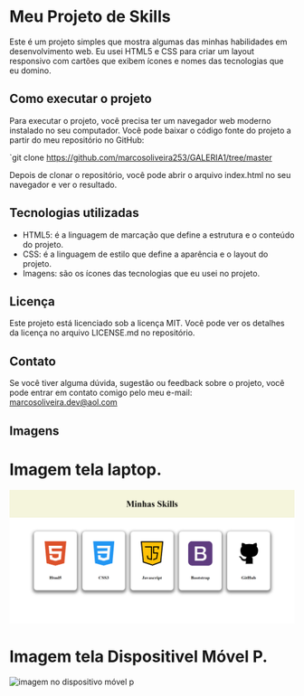 # Meu Projeto de Skills

Este é um projeto simples que mostra algumas das minhas habilidades em desenvolvimento web. Eu usei HTML5 e CSS para criar um layout responsivo com cartões que exibem ícones e nomes das tecnologias que eu domino.

## Como executar o projeto

Para executar o projeto, você precisa ter um navegador web moderno instalado no seu computador. Você pode baixar o código fonte do projeto a partir do meu repositório no GitHub:

`git clone https://github.com/marcosoliveira253/GALERIA1/tree/master

Depois de clonar o repositório, você pode abrir o arquivo index.html no seu navegador e ver o resultado.

## Tecnologias utilizadas

- HTML5: é a linguagem de marcação que define a estrutura e o conteúdo do projeto.
- CSS: é a linguagem de estilo que define a aparência e o layout do projeto.
- Imagens: são os ícones das tecnologias que eu usei no projeto. 

## Licença

Este projeto está licenciado sob a licença MIT. Você pode ver os detalhes da licença no arquivo LICENSE.md no repositório.

## Contato

Se você tiver alguma dúvida, sugestão ou feedback sobre o projeto, você pode entrar em contato comigo pelo meu e-mail: marcosoliveira.dev@aol.com

## Imagens
<h1>Imagem tela laptop.</h1>

![imagem no laptop](https://github.com/marcosoliveira253/GALERIA1/blob/master/img/leptop.png)

<h1>Imagem tela Dispositivel Móvel P.</h1>

![imagem no dispositivo móvel p](https://github.com/marcosoliveira253/GALERIA1/blob/master/img/Dispositivel%20m%C3%B3vel%20p.png)

